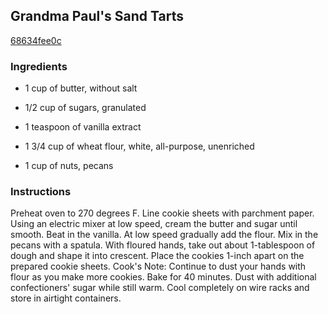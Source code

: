## Grandma Paul's Sand Tarts

[68634fee0c](http://www.foodnetwork.com/recipes/paula-deen/grandma-pauls-sand-tarts-recipe.html)

### Ingredients

 - 1 cup of butter, without salt

 - 1/2 cup of sugars, granulated

 - 1 teaspoon of vanilla extract

 - 1 3/4 cup of wheat flour, white, all-purpose, unenriched

 - 1 cup of nuts, pecans

### Instructions

Preheat oven to 270 degrees F. Line cookie sheets with parchment paper. Using an electric mixer at low speed, cream the butter and sugar until smooth. Beat in the vanilla. At low speed gradually add the flour. Mix in the pecans with a spatula. With floured hands, take out about 1-tablespoon of dough and shape it into crescent. Place the cookies 1-inch apart on the prepared cookie sheets. Cook's Note: Continue to dust your hands with flour as you make more cookies. Bake for 40 minutes. Dust with additional confectioners' sugar while still warm. Cool completely on wire racks and store in airtight containers.
